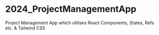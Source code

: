 # 2024_ProjectManagementApp
Project Management App which utilises React Components, States, Refs etc. &amp; Tailwind CSS
